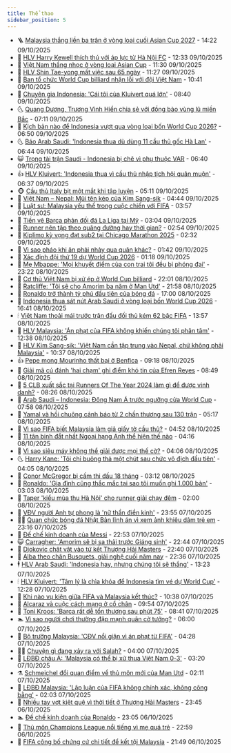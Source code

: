 ```yaml
---
title: Thể thao
sidebar_position: 5
---
```


<!-- vnexpress-the-thao:START -->
- 🪜 [Malaysia thắng liền ba trận ở vòng loại cuối Asian Cup 2027](https://vnexpress.net/malaysia-thang-lien-ba-tran-o-vong-loai-cuoi-asian-cup-2027-4949466.html) - 14:22 09/10/2025
- 🦩 [HLV Harry Kewell thích thú với áp lực từ Hà Nội FC](https://vnexpress.net/hlv-harry-kewell-thich-thu-voi-ap-luc-tu-ha-noi-fc-4949446.html) - 12:33 09/10/2025
- 🧰 [Việt Nam thắng nhọc ở vòng loại Asian Cup](https://vnexpress.net/truc-tiep-tran-viet-nam-vs-nepal-o-vong-loai-asian-cup-2027-4949414-tong-thuat.html) - 11:30 09/10/2025
- 🤗 [HLV Shin Tae-yong mất việc sau 65 ngày](https://vnexpress.net/hlv-shin-tae-yong-mat-viec-sau-65-ngay-4949433.html) - 11:27 09/10/2025
- 🥳 [Ban tổ chức World Cup billiard nhận lỗi với đội Việt Nam](https://vnexpress.net/ban-to-chuc-world-cup-billiard-nhan-loi-voi-doi-viet-nam-4949385.html) - 10:41 09/10/2025
- 🦣 [Chuyên gia Indonesia: &#39;Cái tôi của Kluivert quá lớn&#39;](https://vnexpress.net/chuyen-gia-indonesia-cai-toi-cua-kluivert-qua-lon-4949351.html) - 08:40 09/10/2025
- 🌜 [Quang Dương, Trương Vinh Hiển chia sẻ với đồng bào vùng lũ miền Bắc](https://vnexpress.net/quang-duong-truong-vinh-hien-chia-se-voi-dong-bao-vung-lu-mien-bac-4949278.html) - 07:11 09/10/2025
- 🫶 [Kịch bản nào để Indonesia vượt qua vòng loại bốn World Cup 2026?](https://vnexpress.net/kich-ban-nao-de-indonesia-vuot-qua-vong-loai-bon-world-cup-2026-4949271.html) - 06:50 09/10/2025
- 🌜 [Báo Arab Saudi: &#39;Indonesia thua dù dùng 11 cầu thủ gốc Hà Lan&#39;](https://vnexpress.net/bao-arab-saudi-indonesia-thua-du-dung-11-cau-thu-goc-ha-lan-4949262.html) - 06:44 09/10/2025
- 😺 [Trọng tài trận Saudi - Indonesia bị chê vì phụ thuộc VAR](https://vnexpress.net/trong-tai-tran-saudi-indonesia-bi-che-vi-phu-thuoc-var-4949252.html) - 06:40 09/10/2025
- 👍 [HLV Kluivert: &#39;Indonesia thua vì cầu thủ nhập tịch hội quân muộn&#39;](https://vnexpress.net/hlv-kluivert-indonesia-thua-vi-cau-thu-nhap-tich-hoi-quan-muon-4949257.html) - 06:37 09/10/2025
- 🐵 [Cầu thủ Italy bịt một mắt khi tập luyện](https://vnexpress.net/cau-thu-italy-bit-mot-mat-khi-tap-luyen-4949141.html) - 05:11 09/10/2025
- 💫 [Việt Nam – Nepal: Mũi tên kép của Kim Sang-sik](https://vnexpress.net/viet-nam-nepal-mui-ten-kep-cua-kim-sang-sik-4949176.html) - 04:44 09/10/2025
- 🦆 [Luật sư: Malaysia yếu thế trong cuộc chiến với FIFA](https://vnexpress.net/luat-su-malaysia-yeu-the-trong-cuoc-chien-voi-fifa-4948969.html) - 03:57 09/10/2025
- 🙉 [Tiền vệ Barca phản đối đá La Liga tại Mỹ](https://vnexpress.net/tien-ve-barca-phan-doi-da-la-liga-tai-my-4949102.html) - 03:04 09/10/2025
- 📝 [Runner nên tập theo quãng đường hay thời gian?](https://vnexpress.net/runner-nen-tap-theo-quang-duong-hay-thoi-gian-4949087.html) - 02:54 09/10/2025
- 💯 [Kiplimo kỳ vọng đạt sub2 tại Chicago Marathon 2025](https://vnexpress.net/kiplimo-ky-vong-dat-sub2-tai-chicago-marathon-2025-4949088.html) - 02:32 09/10/2025
- 🌈 [Vì sao pháo khi ăn phải nhảy qua quân khác?](https://vnexpress.net/vi-sao-phao-khi-an-phai-nhay-qua-quan-khac-4948426.html) - 01:42 09/10/2025
- 🦩 [Xác định đội thứ 19 dự World Cup 2026](https://vnexpress.net/xac-dinh-doi-thu-19-du-world-cup-2026-4949066.html) - 01:18 09/10/2025
- 🐲 [Mẹ Mbappe: &#39;Mọi khuyết điểm của con trai tôi đều bị phóng đại&#39;](https://vnexpress.net/me-mbappe-moi-khuyet-diem-cua-con-trai-toi-deu-bi-phong-dai-4949046.html) - 23:22 08/10/2025
- 🌁 [Cơ thủ Việt Nam bị xử ép ở World Cup billiard](https://vnexpress.net/co-thu-viet-nam-bi-xu-ep-o-world-cup-billiard-4949029.html) - 22:01 08/10/2025
- 💯 [Ratcliffe: &#39;Tôi sẽ cho Amorim ba năm ở Man Utd&#39;](https://vnexpress.net/ratcliffe-toi-se-cho-amorim-ba-nam-o-man-utd-4949037.html) - 21:58 08/10/2025
- 🌝 [Ronaldo trở thành tỷ phú đầu tiên của bóng đá](https://vnexpress.net/ronaldo-tro-thanh-ty-phu-dau-tien-cua-bong-da-4948978.html) - 17:00 08/10/2025
- 🤖 [Indonesia thua sát nút Arab Saudi ở vòng loại bốn World Cup 2026](https://vnexpress.net/arab-saudi-v-indonesia-4949018-tong-thuat.html) - 16:41 08/10/2025
- 🕯 [Việt Nam thoải mái trước trận đấu đối thủ kém 62 bậc FIFA](https://vnexpress.net/viet-nam-thoai-mai-truoc-tran-dau-doi-thu-kem-62-bac-fifa-4949003.html) - 13:57 08/10/2025
- 🧰 [HLV Malaysia: &#39;Án phạt của FIFA không khiến chúng tôi phân tâm&#39;](https://vnexpress.net/hlv-malaysia-an-phat-cua-fifa-khong-khien-chung-toi-phan-tam-4948985.html) - 12:38 08/10/2025
- 🥳 [HLV Kim Sang-sik: &#39;Việt Nam cần tập trung vào Nepal, chứ không phải Malaysia&#39;](https://vnexpress.net/hlv-kim-sang-sik-viet-nam-can-tap-trung-vao-nepal-chu-khong-phai-malaysia-4948960.html) - 10:37 08/10/2025
- 👍 [Pepe mong Mourinho thất bại ở Benfica](https://vnexpress.net/pepe-mong-mourinho-that-bai-o-benfica-4948853.html) - 09:18 08/10/2025
- 💪 [Giải mã cú đánh &#39;hai chạm&#39; ghi điểm khó tin của Efren Reyes](https://vnexpress.net/giai-ma-cu-danh-hai-cham-ghi-diem-kho-tin-cua-efren-reyes-4948735.html) - 08:49 08/10/2025
- 👹 [5 CLB xuất sắc tại Runners Of The Year 2024 làm gì để được vinh danh?](https://vnexpress.net/5-clb-xuat-sac-tai-runners-of-the-year-2024-lam-gi-de-duoc-vinh-danh-4948865.html) - 08:26 08/10/2025
- 🧰 [Arab Saudi – Indonesia: Đông Nam Á trước ngưỡng cửa World Cup](https://vnexpress.net/arab-saudi-indonesia-dong-nam-a-truoc-nguong-cua-world-cup-4948823.html) - 07:58 08/10/2025
- 🚀 [Yamal và hồi chuông cảnh báo từ 2 chấn thương sau 130 trận](https://vnexpress.net/yamal-va-hoi-chuong-canh-bao-tu-2-chan-thuong-sau-130-tran-4948397.html) - 05:17 08/10/2025
- 🎃 [Vì sao FIFA biết Malaysia làm giả giấy tờ cầu thủ?](https://vnexpress.net/vi-sao-fifa-biet-malaysia-lam-gia-giay-to-cau-thu-4948532.html) - 04:52 08/10/2025
- 🧰 [11 tân binh đắt nhất Ngoại hạng Anh thể hiện thế nào](https://vnexpress.net/11-tan-binh-dat-nhat-ngoai-hang-anh-the-hien-the-nao-4948243.html) - 04:16 08/10/2025
- 👀 [Vì sao siêu máy không thể giải được mọi thế cờ?](https://vnexpress.net/vi-sao-sieu-may-khong-the-giai-duoc-moi-the-co-4948025.html) - 04:06 08/10/2025
- 🌜 [Harry Kane: &#39;Tôi chỉ buông thả một chút sau chức vô địch đầu tiên&#39;](https://vnexpress.net/harry-kane-toi-chi-buong-tha-mot-chut-sau-chuc-vo-dich-dau-tien-4948594.html) - 04:05 08/10/2025
- 🫶 [Conor McGregor bị cấm thi đấu 18 tháng](https://vnexpress.net/conor-mcgregor-bi-cam-thi-dau-18-thang-4948592.html) - 03:12 08/10/2025
- 🦄 [Ronaldo: &#39;Gia đình cũng thắc mắc tại sao tôi muốn ghi 1.000 bàn&#39;](https://vnexpress.net/ronaldo-gia-dinh-cung-thac-mac-tai-sao-toi-muon-ghi-1-000-ban-4948607.html) - 03:03 08/10/2025
- 🥳 [Taper &#39;kiểu mùa thu Hà Nội&#39; cho runner giải chạy đêm](https://vnexpress.net/taper-kieu-mua-thu-ha-noi-cho-runner-giai-chay-dem-4947646.html) - 02:00 08/10/2025
- 🐲 [VĐV người Anh tự phong là &#39;nữ thần điền kinh&#39;](https://vnexpress.net/vdv-nguoi-anh-tu-phong-la-nu-than-dien-kinh-4948501.html) - 23:55 07/10/2025
- 🧑‍🏫 [Quan chức bóng đá Nhật Bản lĩnh án vì xem ảnh khiêu dâm trẻ em](https://vnexpress.net/quan-chuc-bong-da-nhat-ban-linh-an-vi-xem-anh-khieu-dam-tre-em-4948544.html) - 23:16 07/10/2025
- 🤔 [Đế chế kinh doanh của Messi](https://vnexpress.net/de-che-kinh-doanh-cua-messi-4948495.html) - 22:53 07/10/2025
- 😺 [Carragher: &#39;Amorim sẽ bị sa thải trước Giáng sinh&#39;](https://vnexpress.net/carragher-amorim-se-bi-sa-thai-truoc-giang-sinh-4948540.html) - 22:44 07/10/2025
- 💪 [Djokovic chật vật vào tứ kết Thượng Hải Masters](https://vnexpress.net/djokovic-chat-vat-vao-tu-ket-thuong-hai-masters-4948539.html) - 22:40 07/10/2025
- 💼 [Alba theo chân Busquets, giải nghệ cuối năm nay](https://vnexpress.net/alba-theo-chan-busquets-giai-nghe-cuoi-nam-nay-4948541.html) - 22:36 07/10/2025
- 🕴 [HLV Arab Saudi: &#39;Indonesia hay, nhưng chúng tôi sẽ thắng&#39;](https://vnexpress.net/hlv-arab-saudi-indonesia-hay-nhung-chung-toi-se-thang-4948500.html) - 13:23 07/10/2025
- 🕯 [HLV Kluivert: &#39;Tâm lý là chìa khóa để Indonesia tìm vé dự World Cup&#39;](https://vnexpress.net/hlv-kluivert-tam-ly-la-chia-khoa-de-indonesia-tim-ve-du-world-cup-4948491.html) - 12:28 07/10/2025
- 📝 [Khi nào vụ kiện giữa FIFA và Malaysia kết thúc?](https://vnexpress.net/khi-nao-vu-kien-giua-fifa-va-malaysia-ket-thuc-4948444.html) - 10:38 07/10/2025
- 🧐 [Alcaraz và cuộc cách mạng ở cổ chân](https://vnexpress.net/alcaraz-va-cuoc-cach-mang-o-co-chan-4948430.html) - 09:54 07/10/2025
- 🙉 [Toni Kroos: &#39;Barca rất dễ tổn thương sau phút 75&#39;](https://vnexpress.net/toni-kroos-barca-rat-de-ton-thuong-sau-phut-75-4948380.html) - 08:41 07/10/2025
- 🏊 [Vì sao người chơi thường đập mạnh quân cờ tướng?](https://vnexpress.net/vi-sao-nguoi-choi-thuong-dap-manh-quan-co-tuong-4947919.html) - 06:00 07/10/2025
- 🌊 [Bộ trưởng Malaysia: &#39;CĐV nổi giận vì án phạt từ FIFA&#39;](https://vnexpress.net/bo-truong-malaysia-cdv-noi-gian-vi-an-phat-tu-fifa-4948179.html) - 04:28 07/10/2025
- 👨‍🏫 [Chuyện gì đang xảy ra với Salah?](https://vnexpress.net/chuyen-gi-dang-xay-ra-voi-salah-4948047.html) - 04:00 07/10/2025
- 🥷 [LĐBĐ châu Á: &#39;Malaysia có thể bị xử thua Việt Nam 0-3&#39;](https://vnexpress.net/ldbd-chau-a-malaysia-co-the-bi-xu-thua-viet-nam-0-3-4948155.html) - 03:20 07/10/2025
- ⚗️ [Schmeichel đổi quan điểm về thủ môn mới của Man Utd](https://vnexpress.net/schmeichel-doi-quan-diem-ve-thu-mon-moi-cua-man-utd-4948100.html) - 02:11 07/10/2025
- 🌮 [LĐBĐ Malaysia: &#39;Lập luận của FIFA không chính xác, không công bằng&#39;](https://vnexpress.net/ldbd-malaysia-lap-luan-cua-fifa-khong-chinh-xac-khong-cong-bang-4948111.html) - 02:03 07/10/2025
- 🤩 [Nhiều tay vợt kiệt quệ vì thời tiết ở Thượng Hải Masters](https://vnexpress.net/nhieu-tay-vot-kiet-que-vi-thoi-tiet-o-thuong-hai-masters-4948061.html) - 23:45 06/10/2025
- 🏊 [Đế chế kinh doanh của Ronaldo](https://vnexpress.net/de-che-kinh-doanh-cua-ronaldo-4947953.html) - 23:05 06/10/2025
- 🐎 [Thủ môn Champions League nổi tiếng vì mẹ quá trẻ](https://vnexpress.net/thu-mon-champions-league-noi-tieng-vi-me-qua-tre-4948046.html) - 22:59 06/10/2025
- 💫 [FIFA công bố chứng cứ chi tiết để kết tội Malaysia](https://vnexpress.net/fifa-cong-bo-chung-cu-chi-tiet-de-ket-toi-malaysia-4948052.html) - 21:49 06/10/2025<!-- vnexpress-the-thao:END -->

